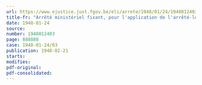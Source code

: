 ```yaml
---
url: https://www.ejustice.just.fgov.be/eli/arrete/1948/01/24/1948012403/justel
title-fr: "Arrêté ministériel fixant, pour l'application de l'arrêté-loi du 25 février 1947, relatif à l'octroi de salaires pendant dix jours fériés par an, un salaire journalier forfaitaire pour les débardeurs de poisson occupés dans la pêche maritime"
date: 1948-01-24
source:
number: 1948012403
page: 888888
case: 1948-01-24/03
publication: 1948-02-21
starts:
modifies:
pdf-original:
pdf-consolidated:
---
```


